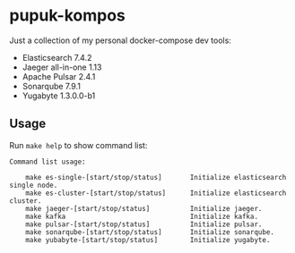 pupuk-kompos
=============

Just a collection of my personal docker-compose dev tools:

* Elasticsearch 7.4.2
* Jaeger all-in-one 1.13
* Apache Pulsar 2.4.1
* Sonarqube 7.9.1
* Yugabyte 1.3.0.0-b1

Usage
------------

Run `make help` to show command list:

```
Command list usage:

    make es-single-[start/stop/status]       Initialize elasticsearch single node.
    make es-cluster-[start/stop/status]      Initialize elasticsearch cluster.
    make jaeger-[start/stop/status]          Initialize jaeger.
    make kafka                               Initialize kafka.
    make pulsar-[start/stop/status]          Initialize pulsar.
    make sonarqube-[start/stop/status]       Initialize sonarqube.
    make yubabyte-[start/stop/status]        Initialize yugabyte.
```

